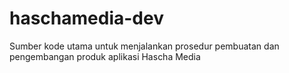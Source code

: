 # haschamedia-dev
Sumber kode utama untuk menjalankan prosedur pembuatan dan pengembangan produk aplikasi Hascha Media